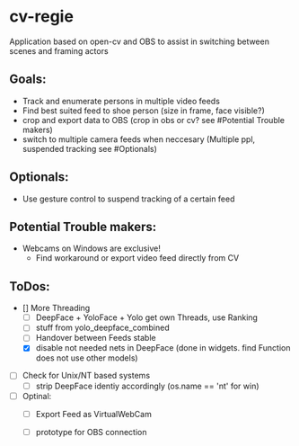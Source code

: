 # cv-regie
Application based on open-cv and OBS to assist in switching between scenes and framing actors

## Goals:  
- Track and enumerate persons in multiple video feeds
- Find best suited feed to shoe person (size in frame, face visible?)
- crop and export data to OBS (crop in obs or cv? see #Potential Trouble makers)
- switch to multiple camera feeds when neccesary (Multiple ppl, suspended tracking see #Optionals)

## Optionals:  
- Use gesture control to suspend tracking of a certain feed



## Potential Trouble makers:  

- Webcams on Windows are exclusive!
    - Find workaround or export video feed directly from CV

## ToDos:

- [] More Threading
    - [ ] DeepFace + YoloFace + Yolo get own Threads, use Ranking 
    - [ ] stuff from yolo_deepface_combined
    - [ ] Handover between Feeds stable
    - [X] disable not needed nets in DeepFace (done in widgets. find Function does not use other models)
- [ ] Check for Unix/NT based systems
    - [ ] strip DeepFace identiy accordingly (os.name == 'nt' for win)

- [ ] Optinal:
    - [ ] Export Feed as VirtualWebCam
    - [ ] prototype for OBS connection



